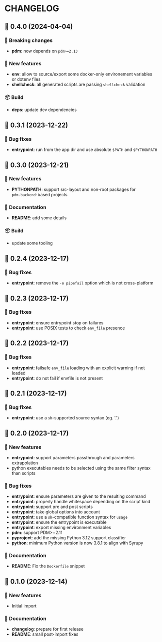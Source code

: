 # CHANGELOG

## 🚀 0.4.0 (2024-04-04)

### 🚨 Breaking changes

- **pdm**: now depends on `pdm>=2.13`

### 💫 New features

- **env**: allow to source/export some docker-only environement variables or dotenv files
- **shellcheck**: all generated scripts are passing `shellcheck` validation

### 📦 Build

- **deps**: update dev dependencies


## 🚀 0.3.1 (2023-12-22)

### 🐛 Bug fixes

- **entrypoint**: run from the app dir and use absolute `$PATH` and `$PYTHONPATH`

<!-- End of file -->

## 🚀 0.3.0 (2023-12-21)

### 💫 New features

- **PYTHONPATH**: support src-layout and non-root packages for `pdm.backend`-based projects

### 📖 Documentation

- **README**: add some details

### 📦 Build

- update some tooling

<!-- End of file -->

## 🚀 0.2.4 (2023-12-17)

### 🐛 Bug fixes

- **entrypoint**: remove the `-o pipefail` option which is not cross-platform

<!-- End of file -->

## 🚀 0.2.3 (2023-12-17)

### 🐛 Bug fixes

- **entrypoint**: ensure entrypoint stop on failures
- **entrypoint**: use POSIX tests to check `env_file` presence

<!-- End of file -->

## 🚀 0.2.2 (2023-12-17)

### 🐛 Bug fixes

- **entrypoint**: failsafe `env_file` loading with an explicit warning if not loaded
- **entrypoint**: do not fail if envfile is not present

<!-- End of file -->

## 🚀 0.2.1 (2023-12-17)

### 🐛 Bug fixes

- **entrypoint**: use a `sh`-supported source syntax (eg. '.')

<!-- End of file -->

## 🚀 0.2.0 (2023-12-17)

### 💫 New features

- **entrypoint**: support parameters passthrough and parameters extrapolation
- python executables needs to be selected using the same filter syntax than scripts

### 🐛 Bug fixes

- **entrypoint**: ensure parameters are given to the resulting command
- **entrypoint**: properly handle whitespace depending on the script kind
- **entrypoint**: support pre and post scripts
- **entrypoint**: take global options into account
- **entrypoint**: use a `sh`-compatible function syntax for `usage`
- **entrypoint**: ensure the entrypoint is executable
- **entrypoint**: export missing environment variables
- **pdm**: support PDM>=2.11
- **pyproject**: add the missing Python 3.12 support classifier
- **python**: minimum Python version is now 3.8.1 to align with Syrupy

### 📖 Documentation

- **README**: Fix the `Dockerfile` snippet

<!-- End of file -->

## 🚀 0.1.0 (2023-12-14)

### 💫 New features

- Initial import

### 📖 Documentation

- **changelog**: prepare for first release
- **README**: small post-import fixes

<!-- End of file -->
